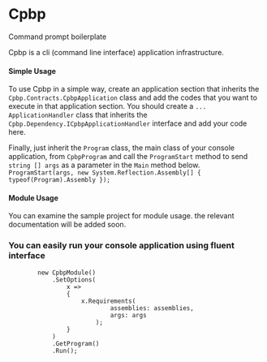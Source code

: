 # Cpbp
Command prompt boilerplate

Cpbp is a cli (command line interface) application infrastructure.

#### Simple Usage

To use Cpbp in a simple way, create an application section that inherits the ```Cpbp.Contracts.CpbpApplication``` class and add the codes that you want to execute in that application section.
You should create a ```... ApplicationHandler``` class that inherits the ```Cpbp.Dependency.ICpbpApplicationHandler``` interface and add your code here.

Finally, just inherit the ```Program``` class, the main class of your console application, from ```CpbpProgram``` and call the ```ProgramStart``` method to send ```string [] args``` as a parameter in the ```Main``` method below.
```ProgramStart(args, new System.Reflection.Assembly[] { typeof(Program).Assembly });```

#### Module Usage

You can examine the sample project for module usage. the relevant documentation will be added soon.

### You can easily run your console application using fluent interface

            new CpbpModule()
                .SetOptions(
                    x =>
                    {
                        x.Requirements(
                                assemblies: assemblies,
                                args: args
                            );
                    }
                )
                .GetProgram()
                .Run();
